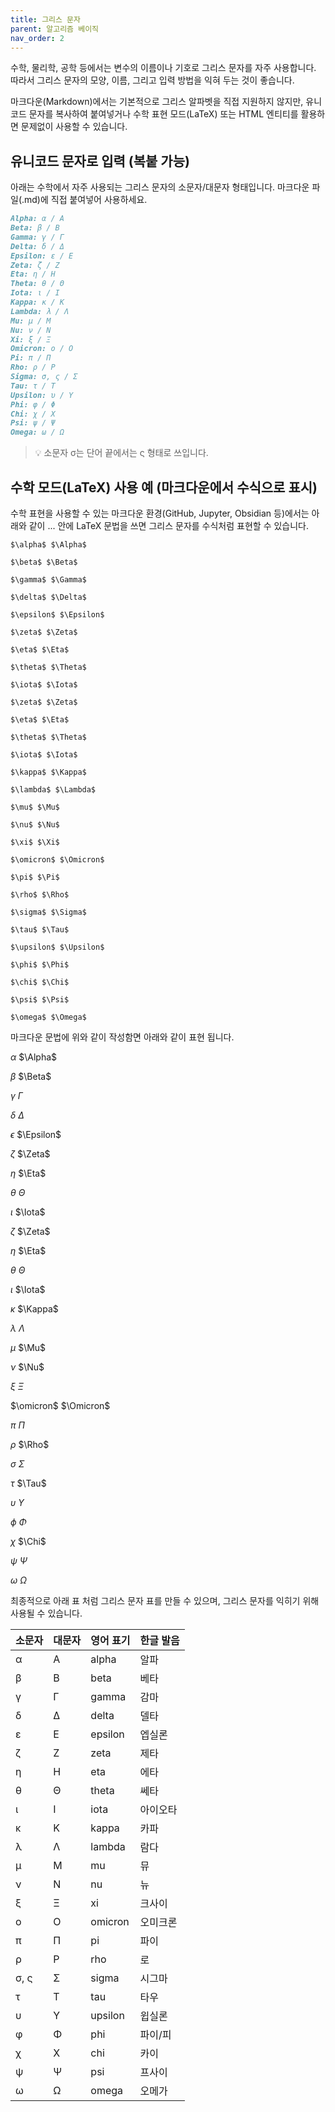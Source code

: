 ```yaml
---
title: 그리스 문자
parent: 알고리즘 베이직
nav_order: 2
---
```


수학, 물리학, 공학 등에서는 변수의 이름이나 기호로 그리스 문자를 자주 사용합니다. 따라서 그리스 문자의 모양, 이름, 그리고 입력 방법을 익혀 두는 것이 좋습니다.

마크다운(Markdown)에서는 기본적으로 그리스 알파벳을 직접 지원하지 않지만, 유니코드 문자를 복사하여 붙여넣거나 수학 표현 모드(LaTeX) 또는 HTML 엔티티를 활용하면 문제없이 사용할 수 있습니다.

## 유니코드 문자로 입력 (복붙 가능)
아래는 수학에서 자주 사용되는 그리스 문자의 소문자/대문자 형태입니다. 마크다운 파일(.md)에 직접 붙여넣어 사용하세요.

```md
Alpha: α / Α
Beta: β / Β
Gamma: γ / Γ
Delta: δ / Δ
Epsilon: ε / Ε
Zeta: ζ / Ζ
Eta: η / Η
Theta: θ / Θ
Iota: ι / Ι
Kappa: κ / Κ
Lambda: λ / Λ
Mu: μ / Μ
Nu: ν / Ν
Xi: ξ / Ξ
Omicron: ο / Ο
Pi: π / Π
Rho: ρ / Ρ
Sigma: σ, ς / Σ
Tau: τ / Τ
Upsilon: υ / Υ
Phi: φ / Φ
Chi: χ / Χ
Psi: ψ / Ψ
Omega: ω / Ω
```
> 💡 소문자 σ는 단어 끝에서는 ς 형태로 쓰입니다.

## 수학 모드(LaTeX) 사용 예 (마크다운에서 수식으로 표시)
수학 표현을 사용할 수 있는 마크다운 환경(GitHub, Jupyter, Obsidian 등)에서는 아래와 같이 $...$ 안에 LaTeX 문법을 쓰면 그리스 문자를 수식처럼 표현할 수 있습니다.
```
$\alpha$ $\Alpha$

$\beta$ $\Beta$

$\gamma$ $\Gamma$

$\delta$ $\Delta$

$\epsilon$ $\Epsilon$

$\zeta$ $\Zeta$

$\eta$ $\Eta$

$\theta$ $\Theta$

$\iota$ $\Iota$

$\zeta$ $\Zeta$

$\eta$ $\Eta$

$\theta$ $\Theta$

$\iota$ $\Iota$

$\kappa$ $\Kappa$

$\lambda$ $\Lambda$

$\mu$ $\Mu$

$\nu$ $\Nu$

$\xi$ $\Xi$

$\omicron$ $\Omicron$

$\pi$ $\Pi$

$\rho$ $\Rho$

$\sigma$ $\Sigma$

$\tau$ $\Tau$

$\upsilon$ $\Upsilon$

$\phi$ $\Phi$

$\chi$ $\Chi$

$\psi$ $\Psi$

$\omega$ $\Omega$

```

마크다운 문법에 위와 같이 작성함면 아래와 같이 표현 됩니다.

$\alpha$ $\Alpha$

$\beta$ $\Beta$

$\gamma$ $\Gamma$

$\delta$ $\Delta$

$\epsilon$ $\Epsilon$

$\zeta$ $\Zeta$

$\eta$ $\Eta$

$\theta$ $\Theta$

$\iota$ $\Iota$

$\zeta$ $\Zeta$

$\eta$ $\Eta$

$\theta$ $\Theta$

$\iota$ $\Iota$

$\kappa$ $\Kappa$

$\lambda$ $\Lambda$

$\mu$ $\Mu$

$\nu$ $\Nu$

$\xi$ $\Xi$

$\omicron$ $\Omicron$

$\pi$ $\Pi$

$\rho$ $\Rho$

$\sigma$ $\Sigma$

$\tau$ $\Tau$

$\upsilon$ $\Upsilon$

$\phi$ $\Phi$

$\chi$ $\Chi$

$\psi$ $\Psi$

$\omega$ $\Omega$

최종적으로 아래 표 처럼 그리스 문자 표를 만들 수 있으며, 그리스 문자를 익히기 위해 사용될 수 있습니다.

<table data-start="130" data-end="1253" class="w-fit min-w-(--thread-content-width)"><thead data-start="130" data-end="159"><tr data-start="130" data-end="159"><th data-start="130" data-end="136" data-col-size="sm">소문자</th><th data-start="136" data-end="142" data-col-size="sm">대문자</th><th data-start="142" data-end="150" data-col-size="sm">영어 표기</th><th data-start="150" data-end="159" data-col-size="sm">한글 발음</th></tr></thead><tbody data-start="206" data-end="1253"><tr data-start="206" data-end="249"><td data-start="206" data-end="215" data-col-size="sm">α</td><td data-col-size="sm" data-start="215" data-end="224">Α</td><td data-col-size="sm" data-start="224" data-end="237">alpha</td><td data-col-size="sm" data-start="237" data-end="249">알파</td></tr><tr data-start="250" data-end="293"><td data-start="250" data-end="259" data-col-size="sm">β</td><td data-col-size="sm" data-start="259" data-end="268">Β</td><td data-col-size="sm" data-start="268" data-end="281">beta</td><td data-col-size="sm" data-start="281" data-end="293">베타</td></tr><tr data-start="294" data-end="337"><td data-start="294" data-end="303" data-col-size="sm">γ</td><td data-col-size="sm" data-start="303" data-end="312">Γ</td><td data-col-size="sm" data-start="312" data-end="325">gamma</td><td data-col-size="sm" data-start="325" data-end="337">감마</td></tr><tr data-start="338" data-end="381"><td data-start="338" data-end="347" data-col-size="sm">δ</td><td data-start="347" data-end="356" data-col-size="sm">Δ</td><td data-start="356" data-end="369" data-col-size="sm">delta</td><td data-start="369" data-end="381" data-col-size="sm">델타</td></tr><tr data-start="382" data-end="424"><td data-start="382" data-end="391" data-col-size="sm">ε</td><td data-start="391" data-end="400" data-col-size="sm">Ε</td><td data-start="400" data-end="413" data-col-size="sm">epsilon</td><td data-start="413" data-end="424" data-col-size="sm">엡실론</td></tr><tr data-start="425" data-end="468"><td data-start="425" data-end="434" data-col-size="sm">ζ</td><td data-col-size="sm" data-start="434" data-end="443">Ζ</td><td data-col-size="sm" data-start="443" data-end="456">zeta</td><td data-col-size="sm" data-start="456" data-end="468">제타</td></tr><tr data-start="469" data-end="512"><td data-start="469" data-end="478" data-col-size="sm">η</td><td data-start="478" data-end="487" data-col-size="sm">Η</td><td data-start="487" data-end="500" data-col-size="sm">eta</td><td data-start="500" data-end="512" data-col-size="sm">에타</td></tr><tr data-start="513" data-end="556"><td data-start="513" data-end="522" data-col-size="sm">θ</td><td data-start="522" data-end="531" data-col-size="sm">Θ</td><td data-col-size="sm" data-start="531" data-end="544">theta</td><td data-col-size="sm" data-start="544" data-end="556">쎄타</td></tr><tr data-start="557" data-end="598"><td data-start="557" data-end="566" data-col-size="sm">ι</td><td data-col-size="sm" data-start="566" data-end="575">Ι</td><td data-col-size="sm" data-start="575" data-end="588">iota</td><td data-col-size="sm" data-start="588" data-end="598">아이오타</td></tr><tr data-start="599" data-end="642"><td data-start="599" data-end="608" data-col-size="sm">κ</td><td data-col-size="sm" data-start="608" data-end="617">Κ</td><td data-col-size="sm" data-start="617" data-end="630">kappa</td><td data-col-size="sm" data-start="630" data-end="642">카파</td></tr><tr data-start="643" data-end="686"><td data-start="643" data-end="652" data-col-size="sm">λ</td><td data-start="652" data-end="661" data-col-size="sm">Λ</td><td data-col-size="sm" data-start="661" data-end="674">lambda</td><td data-col-size="sm" data-start="674" data-end="686">람다</td></tr><tr data-start="687" data-end="731"><td data-start="687" data-end="696" data-col-size="sm">μ</td><td data-start="696" data-end="705" data-col-size="sm">Μ</td><td data-start="705" data-end="718" data-col-size="sm">mu</td><td data-start="718" data-end="731" data-col-size="sm">뮤</td></tr><tr data-start="732" data-end="776"><td data-start="732" data-end="741" data-col-size="sm">ν</td><td data-start="741" data-end="750" data-col-size="sm">Ν</td><td data-start="750" data-end="763" data-col-size="sm">nu</td><td data-start="763" data-end="776" data-col-size="sm">뉴</td></tr><tr data-start="777" data-end="819"><td data-start="777" data-end="786" data-col-size="sm">ξ</td><td data-col-size="sm" data-start="786" data-end="795">Ξ</td><td data-col-size="sm" data-start="795" data-end="808">xi</td><td data-col-size="sm" data-start="808" data-end="819">크사이</td></tr><tr data-start="820" data-end="861"><td data-start="820" data-end="829" data-col-size="sm">ο</td><td data-start="829" data-end="838" data-col-size="sm">Ο</td><td data-start="838" data-end="851" data-col-size="sm">omicron</td><td data-start="851" data-end="861" data-col-size="sm">오미크론</td></tr><tr data-start="862" data-end="905"><td data-start="862" data-end="871" data-col-size="sm">π</td><td data-col-size="sm" data-start="871" data-end="880">Π</td><td data-col-size="sm" data-start="880" data-end="893">pi</td><td data-col-size="sm" data-start="893" data-end="905">파이</td></tr><tr data-start="906" data-end="950"><td data-start="906" data-end="915" data-col-size="sm">ρ</td><td data-col-size="sm" data-start="915" data-end="924">Ρ</td><td data-col-size="sm" data-start="924" data-end="937">rho</td><td data-col-size="sm" data-start="937" data-end="950">로</td></tr><tr data-start="951" data-end="993"><td data-start="951" data-end="960" data-col-size="sm">σ, ς</td><td data-col-size="sm" data-start="960" data-end="969">Σ</td><td data-col-size="sm" data-start="969" data-end="982">sigma</td><td data-col-size="sm" data-start="982" data-end="993">시그마</td></tr><tr data-start="994" data-end="1037"><td data-start="994" data-end="1003" data-col-size="sm">τ</td><td data-start="1003" data-end="1012" data-col-size="sm">Τ</td><td data-start="1012" data-end="1025" data-col-size="sm">tau</td><td data-start="1025" data-end="1037" data-col-size="sm">타우</td></tr><tr data-start="1038" data-end="1080"><td data-start="1038" data-end="1047" data-col-size="sm">υ</td><td data-col-size="sm" data-start="1047" data-end="1056">Υ</td><td data-col-size="sm" data-start="1056" data-end="1069">upsilon</td><td data-col-size="sm" data-start="1069" data-end="1080">윕실론</td></tr><tr data-start="1081" data-end="1123"><td data-start="1081" data-end="1090" data-col-size="sm">φ</td><td data-start="1090" data-end="1099" data-col-size="sm">Φ</td><td data-start="1099" data-end="1112" data-col-size="sm">phi</td><td data-start="1112" data-end="1123" data-col-size="sm">파이/피</td></tr><tr data-start="1124" data-end="1167"><td data-start="1124" data-end="1133" data-col-size="sm">χ</td><td data-start="1133" data-end="1142" data-col-size="sm">Χ</td><td data-start="1142" data-end="1155" data-col-size="sm">chi</td><td data-start="1155" data-end="1167" data-col-size="sm">카이</td></tr><tr data-start="1168" data-end="1210"><td data-start="1168" data-end="1177" data-col-size="sm">ψ</td><td data-col-size="sm" data-start="1177" data-end="1186">Ψ</td><td data-col-size="sm" data-start="1186" data-end="1199">psi</td><td data-col-size="sm" data-start="1199" data-end="1210">프사이</td></tr><tr data-start="1211" data-end="1253"><td data-start="1211" data-end="1220" data-col-size="sm">ω</td><td data-start="1220" data-end="1229" data-col-size="sm">Ω</td><td data-start="1229" data-end="1242" data-col-size="sm">omega</td><td data-start="1242" data-end="1253" data-col-size="sm">오메가</td></tr></tbody></table>